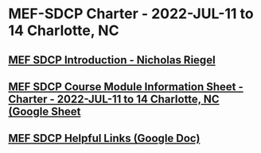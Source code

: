 #  MEF-SDCP Charter - 2022-JUL-11 to 14 Charlotte, NC

## [MEF SDCP Introduction - Nicholas Riegel](https://docs.google.com/presentation/d/1dDd9z5g9wYJKA0nkQ3nePmTewDzV1EeT4feaJpl1iT0/edit?usp=sharing)

## [MEF SDCP Course Module Information Sheet - Charter - 2022-JUL-11 to 14 Charlotte, NC (Google Sheet](https://docs.google.com/spreadsheets/d/1mkaNuX8LZiQOpXDCybbCu9bvHiOXR60dmWLaNuJxcKc/edit?usp=sharing)

## [MEF SDCP Helpful Links (Google Doc)](https://docs.google.com/document/d/1CEhzOy3CoO7A5GLpZ-TgOyks7mE6EZ4iq-6ft3hRnw0/edit?usp=sharing)

